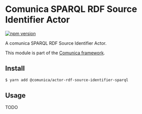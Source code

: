 # Comunica SPARQL RDF Source Identifier Actor

[![npm version](https://badge.fury.io/js/%40comunica%2Factor-rdf-source-identifier-sparql.svg)](https://www.npmjs.com/package/@comunica/actor-rdf-source-identifier-sparql)

A comunica SPARQL RDF Source Identifier Actor.

This module is part of the [Comunica framework](https://github.com/comunica/comunica).

## Install

```bash
$ yarn add @comunica/actor-rdf-source-identifier-sparql
```

## Usage

TODO
